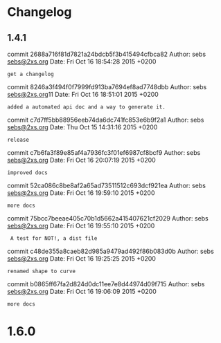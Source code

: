 # Changelog

## 1.4.1

commit 2688a716f81d7821a24bdcb5f3b415494cfbca82
Author: sebs <sebs@2xs.org>
Date:   Fri Oct 16 18:54:28 2015 +0200

    get a changelog

commit 8246a3f494f0f7999fd913ba7694ef8ad7748dbb
Author: sebs <sebs@2xs.org>11
Date:   Fri Oct 16 18:51:01 2015 +0200

    added a automated api doc and a way to generate it.

commit c7d7ff5bb88956eeb74da6dc741fc853e6b9f2a1
Author: sebs <sebs@2xs.org>
Date:   Thu Oct 15 14:31:16 2015 +0200

    release
commit c7b6fa3f89e85af4a7936fc3f01ef6987cf8bcf9
Author: sebs <sebs@2xs.org>
Date:   Fri Oct 16 20:07:19 2015 +0200

    improved docs

commit 52ca086c8be8af2a65ad73511512c693dcf921ea
Author: sebs <sebs@2xs.org>
Date:   Fri Oct 16 19:59:10 2015 +0200

    more docs

commit 75bcc7beeae405c70b1d5662a415407621cf2029
Author: sebs <sebs@2xs.org>
Date:   Fri Oct 16 19:55:10 2015 +0200

     A test for NOT!, a dist file

commit c48de355a8caeb82d985a9479ad492f86b083d0b
Author: sebs <sebs@2xs.org>
Date:   Fri Oct 16 19:25:25 2015 +0200

    renamed shape to curve

commit b0865ff67fa2d824d0dc11ee7e8d44974d09f715
Author: sebs <sebs@2xs.org>
Date:   Fri Oct 16 19:06:09 2015 +0200

    more docs

# 1.6.0

